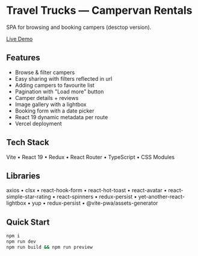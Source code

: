# Travel Trucks — Campervan Rentals

SPA for browsing and booking campers (desctop version).

[Live Demo](https://travel-trucks-green-omega.vercel.app/)

## Features

- Browse & filter campers
- Easy sharing with filters reflected in url
- Adding campers to favourite list
- Pagination with "Load more" button
- Camper details + reviews
- Image gallery with a lightbox
- Booking form with a date picker
- React 19 dynamic metadata per route
- Vercel deployment

## Tech Stack

Vite • React 19 • Redux • React Router • TypeScript • CSS Modules

## Libraries

axios • clsx • react-hook-form • react-hot-toast • react-avatar •
react-simple-star-rating • react-spinners • redux-persist •
yet-another-react-lightbox • yup • redux-persist • @vite-pwa/assets-generator

## Quick Start

```bash
npm i
npm run dev
npm run build && npm run preview
```
